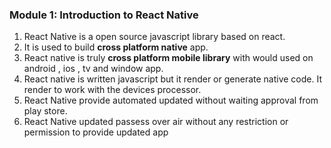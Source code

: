 ### **Module 1: Introduction to React Native**

1. React Native is a open source javascript library based on react.
2. It is used to build **cross platform native** app.
3. React native is truly **cross platform mobile library** with would used on android , ios , tv and window app.
4.  React native is written javascript but it render or generate native code. It render to work with the devices processor.
5.  React Native provide automated updated without waiting approval from play store.
6.  React Native updated passess over air without any restriction or permission to provide updated app
   

